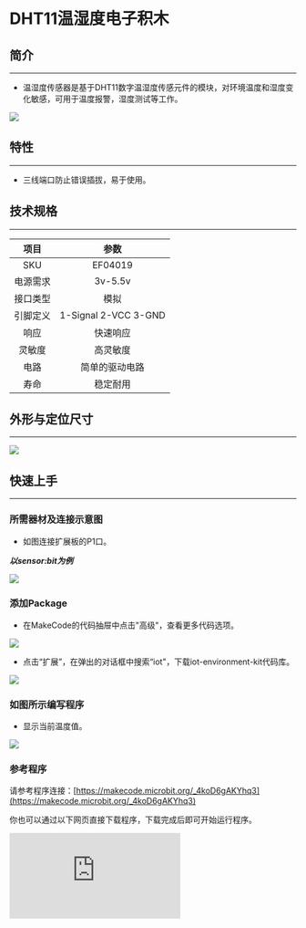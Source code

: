﻿# DHT11温湿度电子积木

## 简介
---
- 温湿度传感器是基于DHT11数字温湿度传感元件的模块，对环境温度和湿度变化敏感，可用于温度报警，湿度测试等工作。

 ![](https://wiki-media-ef.oss-cn-hongkong.aliyuncs.com/docs/microbit/sensor/octopus-sensors/sensor/images/b4CeLwq.jpg)

## 特性
---
- 三线端口防止错误插拔，易于使用。


## 技术规格
---

项目 | 参数
:-: | :-:
SKU|EF04019
电源需求|3v-5.5v
接口类型|模拟
引脚定义|1-Signal 2-VCC 3-GND
响应|快速响应
灵敏度|高灵敏度
电路|简单的驱动电路
寿命|稳定耐用


## 外形与定位尺寸
---

 ![](https://wiki-media-ef.oss-cn-hongkong.aliyuncs.com/docs/microbit/sensor/octopus-sensors/sensor/images/cdNd1Kw.png)

## 快速上手
---

### 所需器材及连接示意图
- 如图连接扩展板的P1口。

***以sensor:bit为例***

 ![](https://wiki-media-ef.oss-cn-hongkong.aliyuncs.com/docs/microbit/sensor/octopus-sensors/sensor/images/jxvVgcK.png)

### 添加Package
- 在MakeCode的代码抽屉中点击"高级"，查看更多代码选项。

 ![](https://wiki-media-ef.oss-cn-hongkong.aliyuncs.com/docs/microbit/sensor/octopus-sensors/sensor/images/smtcNoB.png)

- 点击“扩展”，在弹出的对话框中搜索“iot"，下载iot-environment-kit代码库。

 ![](https://wiki-media-ef.oss-cn-hongkong.aliyuncs.com/docs/microbit/sensor/octopus-sensors/sensor/images/IAZrNAy.png)

### 如图所示编写程序
- 显示当前温度值。

![](https://wiki-media-ef.oss-cn-hongkong.aliyuncs.com/docs/microbit/sensor/octopus-sensors/sensor/images/04019_03.png)

### 参考程序
请参考程序连接：[https://makecode.microbit.org/_4koD6gAKYhq3](https://makecode.microbit.org/_4koD6gAKYhq3)

你也可以通过以下网页直接下载程序，下载完成后即可开始运行程序。

<div
    style={{
        position: 'relative',
        paddingBottom: '60%',
        overflow: 'hidden',
    }}
>
    <iframe
        src="https://makecode.microbit.org/_4koD6gAKYhq3"
        frameborder="0"
        sandbox="allow-popups allow-forms allow-scripts allow-same-origin"
        style={{
            position: 'absolute',
            width: '100%',
            height: '100%',
        }}
    />
</div>
---

### 结果
- 温度值在micro:bit点阵屏上滚动显示。

## 相关案例
--

## 技术文档
--

## 常见问题
--
如果需要输出温度和湿度，则需要在两次输出的积木块中间添加一个2秒的延时。
